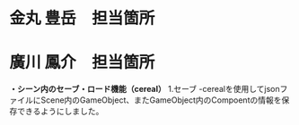 # 金丸 豊岳　担当箇所


# 廣川 鳳介　担当箇所
**・シーン内のセーブ・ロード機能（cereal）**
1.セーブ
-cerealを使用してjsonファイルにScene内のGameObject、またGameObject内のCompoentの情報を保存できるようにしました。
